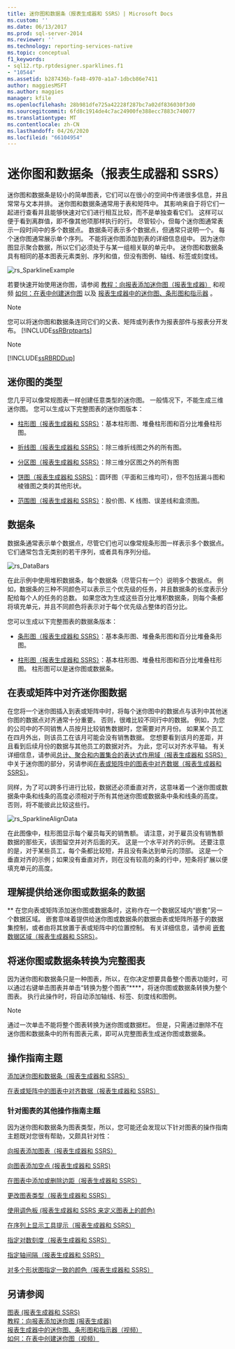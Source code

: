 ```yaml
---
title: 迷你图和数据条（报表生成器和 SSRS）| Microsoft Docs
ms.custom: ''
ms.date: 06/13/2017
ms.prod: sql-server-2014
ms.reviewer: ''
ms.technology: reporting-services-native
ms.topic: conceptual
f1_keywords:
- sql12.rtp.rptdesigner.sparklines.f1
- "10544"
ms.assetid: b287436b-fa48-4970-a1a7-1dbcb86e7411
author: maggiesMSFT
ms.author: maggies
manager: kfile
ms.openlocfilehash: 28b981dfe725a42228f287bc7a02df836030f3d0
ms.sourcegitcommit: 6fd8c1914de4c7ac24900fe388ecc7883c740077
ms.translationtype: MT
ms.contentlocale: zh-CN
ms.lasthandoff: 04/26/2020
ms.locfileid: "66104954"
---
```

# <a name="sparklines-and-data-bars-report-builder-and-ssrs"></a>迷你图和数据条（报表生成器和 SSRS）
  迷你图和数据条是较小的简单图表，它们可以在很小的空间中传递很多信息，并且常常与文本并排。 迷你图和数据条通常用于表和矩阵中。 其影响来自于将它们一起进行查看并且能够快速对它们进行相互比较，而不是单独查看它们。 这样可以便于看到离群值，即不像其他项那样执行的行。 尽管较小，但每个迷你图通常表示一段时间中的多个数据点。 数据条可表示多个数据点，但通常只说明一个。 每个迷你图通常展示单个序列。 不能将迷你图添加到表的详细信息组中。 因为迷你图显示聚合数据，所以它们必须处于与某一组相关联的单元中。 迷你图和数据条具有相同的基本图表元素类别、序列和值，但没有图例、轴线、标签或刻度线。  
  
 ![rs_SparklineExample](../media/rs-sparklineexample.gif "rs_SparklineExample")  
  
 若要快速开始使用迷你图，请参阅 [教程：向报表添加迷你图（报表生成器）](../tutorial-add-a-sparkline-to-your-report-report-builder.md) 和视频 [如何：在表中创建迷你图](https://go.microsoft.com/fwlink/?LinkId=197092) 以及 [报表生成器中的迷你图、条形图和指示器](https://technet.microsoft.com/bi/video/ff877165) 。  
  
> [!NOTE]  
>  您可以将迷你图和数据条连同它们的父表、矩阵或列表作为报表部件与报表分开发布。 [!INCLUDE[ssRBrptparts](../../includes/ssrbrptparts-md.md)]  
  
> [!NOTE]  
>  [!INCLUDE[ssRBRDDup](../../includes/ssrbrddup-md.md)]  
  
##  <a name="types-of-sparklines"></a><a name="KindsofSparklines"></a> 迷你图的类型  
 您几乎可以像常规图表一样创建任意类型的迷你图。 一般情况下，不能生成三维迷你图。 您可以生成以下完整图表的迷你图版本：  
  
-   [柱形图（报表生成器和 SSRS）](charts-report-builder-and-ssrs.md)：基本柱形图、堆叠柱形图和百分比堆叠柱形图。  
  
-   [折线图（报表生成器和 SSRS）](line-charts-report-builder-and-ssrs.md)：除三维折线图之外的所有图。  
  
-   [分区图（报表生成器和 SSRS）](area-charts-report-builder-and-ssrs.md)：除三维分区图之外的所有图  
  
-   [饼图（报表生成器和 SSRS）](pie-charts-report-builder-and-ssrs.md)：圆环图（平面和三维均可），但不包括漏斗图和棱锥图之类的其他形状。  
  
-   [范围图（报表生成器和 SSRS）](range-charts-report-builder-and-ssrs.md)：股价图、K 线图、误差线和盒须图。  
  
##  <a name="data-bars"></a><a name="DataBars"></a>数据条  
 数据条通常表示单个数据点，尽管它们也可以像常规条形图一样表示多个数据点。 它们通常包含无类别的若干序列，或者具有序列分组。  
  
 ![rs_DataBars](../media/rs-databars.gif "rs_DataBars")  
  
 在此示例中使用堆积数据条，每个数据条（尽管只有一个）说明多个数据点。 例如，数据条的三种不同颜色可以表示三个优先级的任务，并且数据条的长度表示分配给每个人的任务的总数。 如果您改为生成这些百分比堆积数据条，则每个条都将填充单元，并且不同颜色将表示对于每个优先级占整体的百分比。  
  
 您可以生成以下完整图表的数据条版本：  
  
-   [条形图（报表生成器和 SSRS）](bar-charts-report-builder-and-ssrs.md)：基本条形图、堆叠条形图和百分比堆叠条形图。  
  
-   [柱形图（报表生成器和 SSRS）](charts-report-builder-and-ssrs.md)：基本柱形图、堆叠柱形图和百分比堆叠柱形图。 柱形图可以是迷你图或数据条。  

##  <a name="aligning-sparkline-data-in-a-table-or-matrix"></a><a name="AlignDatainTableMatrix"></a> 在表或矩阵中对齐迷你图数据  
 在您将一个迷你图插入到表或矩阵中时，将每个迷你图中的数据点与该列中其他迷你图的数据点对齐通常十分重要。 否则，很难比较不同行中的数据。 例如，为您的公司中的不同销售人员按月比较销售数据时，您需要对齐月份。 如果某个员工在四月外出，则该员工在该月可能会没有销售数据。 您想要看到该月的差距，并且看到后续月份的数据与其他员工的数据对齐。 为此，您可以对齐水平轴。 有关详细信息，请参阅[总计、聚合和内置集合的表达式作用域（报表生成器和 SSRS）](expression-scope-for-totals-aggregates-and-built-in-collections.md)中关于迷你图的部分，另请参阅[在表或矩阵中的图表中对齐数据（报表生成器和 SSRS）](align-the-data-in-a-chart-in-a-table-or-matrix-report-builder-and-ssrs.md)。  
  
 同样，为了可以跨多行进行比较，数据还必须垂直对齐，这意味着一个迷你图或数据条中条和线条的高度必须相对于所有其他迷你图或数据条中条和线条的高度。 否则，将不能彼此比较这些行。  
  
 ![rs_SparklineAlignData](../media/rs-sparklinealigndata.gif "rs_SparklineAlignData")  
  
 在此图像中，柱形图显示每个雇员每天的销售额。 请注意，对于雇员没有销售额数据的那些天，该图留空并对齐后面的天。 这是一个水平对齐的示例。 还要注意的是，对于某些员工，每个条都比较短，并且没有条达到单元的顶部。 这是一个垂直对齐的示例；如果没有垂直对齐，则在没有较高的条的行中，短条将扩展以便填充单元的高度。  

##  <a name="understanding-the-data-supplied-to-a-sparkline-or-data-bar"></a><a name="UnderstandScope"></a> 理解提供给迷你图或数据条的数据  
 ** 在您向表或矩阵添加迷你图或数据条时，这称作在一个数据区域内“嵌套”另一个数据区域。 嵌套意味着提供给迷你图或数据条的数据由表或矩阵所基于的数据集控制，或者由将其放置于表或矩阵中的位置控制。 有关详细信息，请参阅 [嵌套数据区域（报表生成器和 SSRS）](nested-data-regions-report-builder-and-ssrs.md)。  
  
##  <a name="converting-a-sparkline-or-data-bar-to-a-full-chart"></a><a name="ConvertSparklinetoChart"></a>将迷你图或数据条转换为完整图表  
 因为迷你图和数据条只是一种图表，所以，在你决定想要具备整个图表功能时，可以通过右键单击图表并单击“转换为整个图表”****，将迷你图或数据条转换为整个图表。 执行此操作时，将自动添加轴线、标签、刻度线和图例。  
  
> [!NOTE]  
>  通过一次单击不能将整个图表转换为迷你图或数据栏。 但是，只需通过删除不在迷你图和数据条中的所有图表元素，即可从完整图表生成迷你图或数据条。  

##  <a name="how-to-topics"></a><a name="HowTo"></a>操作指南主题  
 [添加迷你图和数据条（报表生成器和 SSRS）](sparklines-and-data-bars-report-builder-and-ssrs.md)  
  
 [在表或矩阵中的图表中对齐数据（报表生成器和 SSRS）](align-the-data-in-a-chart-in-a-table-or-matrix-report-builder-and-ssrs.md)  
  
### <a name="other-how-to-topics-for-charts"></a>针对图表的其他操作指南主题  
 因为迷你图和数据条为图表类型，所以，您可能还会发现以下针对图表的操作指南主题既对您很有帮助，又颇具针对性：  
  
 [向报表添加图表（报表生成器和 SSRS）](add-a-chart-to-a-report-report-builder-and-ssrs.md)  
  
 [向图表添加空点 &#40;报表生成器和 SSRS&#41;](add-empty-points-to-a-chart-report-builder-and-ssrs.md)  
  
 [在图表中添加或删除边距（报表生成器和 SSRS）](add-or-remove-margins-from-a-chart-report-builder-and-ssrs.md)  
  
 [更改图表类型（报表生成器和 SSRS）](change-a-chart-type-report-builder-and-ssrs.md)  
  
 [使用调色板 &#40;报表生成器和 SSRS 来定义图表上的颜色&#41;](define-colors-on-a-chart-using-a-palette-report-builder-and-ssrs.md)  
  
 [在序列上显示工具提示（报表生成器和 SSRS）](show-tooltips-on-a-series-report-builder-and-ssrs.md)  
  
 [指定对数刻度（报表生成器和 SSRS）](specify-a-logarithmic-scale-report-builder-and-ssrs.md)  
  
 [指定轴间隔（报表生成器和 SSRS）](specify-an-axis-interval-report-builder-and-ssrs.md)  
  
 [对多个形状图指定一致的颜色（报表生成器和 SSRS）](shape-charts-report-builder-and-ssrs.md)  
  
## <a name="see-also"></a>另请参阅  
 [图表 &#40;报表生成器和 SSRS&#41;](charts-report-builder-and-ssrs.md)   
 [教程：向报表添加迷你图 &#40;报表生成器&#41;](../tutorial-add-a-sparkline-to-your-report-report-builder.md)   
 [报表生成器中的迷你图、条形图和指示器（视频）](https://technet.microsoft.com/bi/video/ff877165)   
 [如何：在表中创建迷你图（视频）](https://go.microsoft.com/fwlink/?LinkId=197092)  
